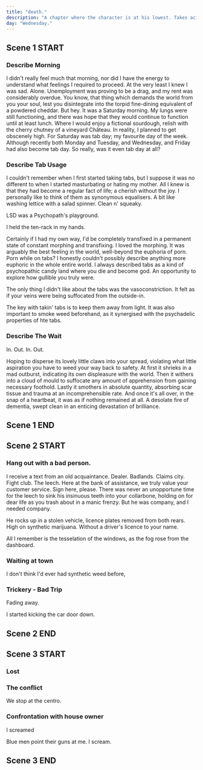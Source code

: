```yaml
---
title: "death."
description: "A chapter where the character is at his lowest. Takes acid. Freak trip. Hospitalised."
day: "Wednesday."
---
```


## Scene 1 START
<!--
### Help Monologue

Hi. Have we met before? Probably not. Although it's really nice to meet you! Oh, and I really like your hair! I think it's a-b-s-o-l-u-t-e-l-y fantastic! Seriously. You look stunning. Gorgeous. Not quite Brad Pitt gorgeous, but if that ain't pre-cum, then I don't know what is. Sorry if that came across as being a bit, uh, strong. We're still cool, right? Buddy. Buddy-o. Oh, and thank you! You're super kind, and I think you're cool too. We should be suede pals. Sticky fodder. Beatnik puppies. The kind of soup that warms you up n' keeps you placid. Content. I think we're going to get along just fine. Just. Fine.

I suppose you're reading this message today because I need help. You see, I'm not okay. Which is weird. Because I'm not dying or anything. I can still string these jolly ol' words together n' make a complete fool of myself on the internet. But that's not the point. The point is that everything sucks. It just sucks. Hell, even thinking about it just sucks. It's like everything is just a thousand times harder than it should be, and I couldn't possibly understand why. Fuck. Why am I so fucked? Why can't I just be fucking normal!? Would it be so hard just to unfuck myself for the next 10 minutes, so I can grab something to eat and just shut the fuck up!? I withdrew myself from my keyboard. Clearly it wasn't working.
 -->
### Describe Morning

I didn't really feel much that morning, nor did I have the energy to understand what feelings I required to proceed. At the very least I knew I was sad. Alone. Unemployment was proving to be a drag, and my rent was considerably overdue. You know, that thing which demands the world from you your soul, lest you disintegrate into the torpid fine-dining equivalent of a powdered cheddar. But hey. It was a Saturday morning. My lungs were still functioning, and there was hope that they would continue to function until at least lunch. Where I would enjoy a fictional sourdough, relish with the cherry chutney of a vineyard Château. In reality, I planned to get obscenely high. For Saturday was tab day; my favourite day of the week. Although recently both Monday and Tuesday, and Wednesday, and Friday had also become tab day. So really, was it even tab day at all?

### Describe Tab Usage

I couldn't remember when I first started taking tabs, but I suppose it was no different to when I started masturbating or hating my mother. All I knew is that they had become a regular fact of life; a cherish without the joy. I personally like to think of them as synonymous equalisers. A bit like washing lettice with a salad spinner. Clean n' squeaky.


LSD was a Psychopath's playground.


I held the ten-rack in my hands.




Certainly if I had my own way, I'd be completely transfixed in a permanent state of constant morphing and transfixing. I loved the morphing. It was arguably the best feeling in the world, well-beyond the euphoria of porn. Porn while on tabs? I honestly couldn't possibly describe anything more euphoric in the whole entire world. I always described tabs as a kind of psychopathic candy land where you die and become god. An opportunity to explore how gullible you truly were.




The only thing I didn't like about the tabs was the vasoconstriction. It felt as if your veins were being suffocated from the outside-in.

The key with takin' tabs is to keep them away from light. It was also important to smoke weed beforehand, as it synergised with the psychadelic properties of hte tabs.





### Describe The Wait

In. Out. In. Out.

Hoping to disperse its lovely little claws into your spread, violating what little aspiration you have to weed your way back to safety. At first it shrieks in a mad outburst, indicating its own displeasure with the world. Then it withers into a cloud of mould to suffocate any amount of apprehension from gaining necessary foothold. Lastly it smothers in absolute quantity, absorbing scar tissue and trauma at an incomprehensible rate. And once it's all over, in the snap of a heartbeat, it was as if nothing remained at all. A desolate fire of dementia, swept clean in an enticing devastation of brilliance.


## Scene 1 END

####

## Scene 2 START



### Hang out with a bad person.

I receive a text from an old acquaintance. Dealer. Badlands. Claims city. Fight club. The leech. Here at the bank of assistance, we truly value your customer service. Sign here, please. There was never an unopportune time for the leech to sink his insinuous teeth into your collarbone, holding on for dear life as you trash about in a manic frenzy. But he was company, and I needed company.

He rocks up in a stolen vehicle, licence plates removed from both rears. High on synthetic marijuana. Without a driver's licence to your name.


All I remember is the tesselation of the windows, as the fog rose from the dashboard.


### Waiting at town

I don't think I'd ever had synthetic weed before,

### Trickery - Bad Trip

Fading away.

I started kicking the car door down.

## Scene 2 END

####

## Scene 3 START

### Lost



### The conflict

We stop at the centro.


### Confrontation with house owner

I screamed

Blue men point their guns at me. I scream.


## Scene 3 END



